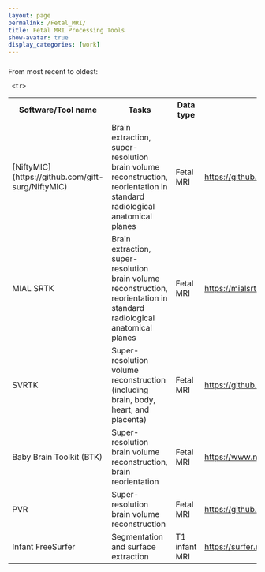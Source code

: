 ```yaml
---
layout: page
permalink: /Fetal_MRI/
title: Fetal MRI Processing Tools
show-avatar: true
display_categories: [work]
---
```


### 

From most recent to oldest:

<table>
   
<tr> <th>  Software/Tool name   </th>
  <th>  <img width=80/>  Tasks <img width=80/>  </th>
<th> Data type  </th>
  <th> Link   </th>
</tr>
   

   
   <tr>
<td>[NiftyMIC](https://github.com/gift-surg/NiftyMIC)</td>    
<td>Brain extraction, super-resolution brain volume reconstruction, reorientation in standard radiological anatomical planes</td>
<td>Fetal MRI</td>
     <td>   <a href="https://github.com/gift-surg/NiftyMIC">https://github.com/gift-surg/NiftyMIC</a></td>
</tr>
   
    
  
  <tr>
<td>MIAL SRTK</td>    
<td>Brain extraction, super-resolution brain volume reconstruction, reorientation in standard radiological anatomical planes</td>
<td>Fetal MRI</td>
     <td>   <a href="https://mialsrtk.readthedocs.io/en/latest/">https://mialsrtk.readthedocs.io/en/latest/</a></td>
</tr>
   
   <tr>
<td>SVRTK</td>    
<td>Super-resolution volume reconstruction (including brain, body, heart, and placenta) </td>
<td>Fetal MRI</td>
     <td>   <a href="https://github.com/SVRTK/SVRTK">https://github.com/SVRTK/SVRTK</a></td>
</tr>

   <td>Baby Brain Toolkit (BTK)</td>    
<td>Super-resolution brain volume reconstruction, brain reorientation</td>
<td>Fetal MRI</td>
     <td>   <a href="https://www.nitrc.org/projects/btk/">https://www.nitrc.org/projects/btk/</a></td>
</tr>
   
  <tr>
<td>PVR</td>    
<td>Super-resolution brain volume reconstruction</td>
<td>Fetal MRI</td>
     <td>   <a href="https://github.com/bkainz/fetalReconstruction">https://github.com/bkainz/fetalReconstruction</a></td>
</tr>

   
    
   
     <tr>
<td>Infant FreeSurfer</td>    
<td>Segmentation and surface extraction</td>
<td>T1 infant MRI</td>
     <td>   <a href="https://surfer.nmr.mgh.harvard.edu/fswiki/infantFS">https://surfer.nmr.mgh.harvard.edu/fswiki/infantFS</a></td>
</tr>
   
  
  
 </table>
